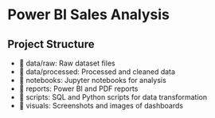 # Power BI Sales Analysis
## Project Structure
- 📂 data/raw: Raw dataset files
- 📂 data/processed: Processed and cleaned data
- 📂 notebooks: Jupyter notebooks for analysis
- 📂 reports: Power BI and PDF reports
- 📂 scripts: SQL and Python scripts for data transformation
- 📂 visuals: Screenshots and images of dashboards
